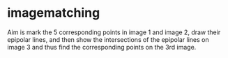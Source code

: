 # imagematching
Aim is mark the 5 corresponding points in  image 1 and image 2, draw their epipolar lines, and then show the intersections of  the epipolar lines on image 3 and thus find the corresponding points on the 3rd  image.
